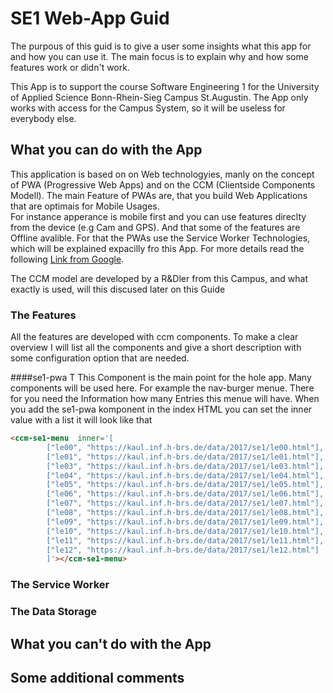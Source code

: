 # SE1 Web-App Guid
The purpous of this guid is to give a user some insights what this app for and how you can use it.
The main focus is to explain why and how some features work or didn't work.

This App is to support the course Software Engineering 1 for the University of Applied Science Bonn-Rhein-Sieg Campus  St.Augustin.
The App only works with access for the Campus System, so it will be useless for everybody else.

## What you can do with the App
This application is based on on Web technologyies, manly on the concept of PWA (Progressive Web Apps) and on the CCM (Clientside Components Modell).
The main Feature of PWAs are, that you build Web Applications that are optimais for Mobile Usages.  
For instance apperance is mobile first and you can use features direclty from the device (e.g Cam and GPS).
And that some of the features are Offline avalible. For that the PWAs use the Service Worker Technologies, which will be explained expacilly fro this App.
For more details read the following [Link from Google](https://developers.google.com/web/progressive-web-apps/).

The CCM model are developed by a R&Dler from this Campus, and what exactly is used, will this discused later on this Guide
### The Features
All the features are developed with ccm components. To make a clear overview I will list all the components and give a short description with some configuration option that are needed.

####se1-pwa  T
This Component is the main point for the hole app. Many components will be used here. For example the nav-burger menue. There for you need the Information how many Entries this menue will have. When you add the se1-pwa komponent in the index HTML you can set the inner value with a list it will look like that 
```html 
<ccm-se1-menu  inner='[
        ["le00", "https://kaul.inf.h-brs.de/data/2017/se1/le00.html"],
        ["le01", "https://kaul.inf.h-brs.de/data/2017/se1/le01.html"],
        ["le03", "https://kaul.inf.h-brs.de/data/2017/se1/le03.html"],
        ["le04", "https://kaul.inf.h-brs.de/data/2017/se1/le04.html"],
        ["le05", "https://kaul.inf.h-brs.de/data/2017/se1/le05.html"],
        ["le06", "https://kaul.inf.h-brs.de/data/2017/se1/le06.html"],
        ["le07", "https://kaul.inf.h-brs.de/data/2017/se1/le07.html"],
        ["le08", "https://kaul.inf.h-brs.de/data/2017/se1/le08.html"],
        ["le09", "https://kaul.inf.h-brs.de/data/2017/se1/le09.html"],
        ["le10", "https://kaul.inf.h-brs.de/data/2017/se1/le10.html"],
        ["le11", "https://kaul.inf.h-brs.de/data/2017/se1/le11.html"],
        ["le12", "https://kaul.inf.h-brs.de/data/2017/se1/le12.html"]
        ]'></ccm-se1-menu>
```  

### The Service Worker

### The Data Storage

## What you can't do with the App

## Some additional comments
